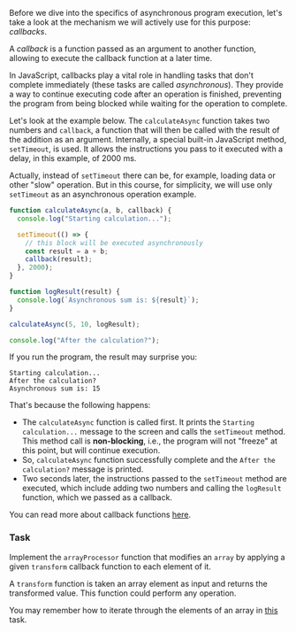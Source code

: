 Before we dive into the specifics of asynchronous program execution, let's take a look at the mechanism we will actively use for this purpose: _callbacks_.

A _callback_ is a function passed as an argument to another function, allowing to execute the callback function at a later time.

In JavaScript, callbacks play a vital role in handling tasks that don't complete immediately (these tasks are called _asynchronous_). 
They provide a way to continue executing code after an operation is finished, preventing the program from being blocked while waiting for the operation to complete.

Let's look at the example below. The `calculateAsync` function takes two numbers and `callback`, a function that will then be called with the result of the addition as an argument.
Internally, a special built-in JavaScript method, `setTimeout`, is used. It allows the instructions you pass to it executed with a delay, in this example, of 2000 ms.

Actually, instead of `setTimeout` there can be, for example, loading data or other "slow" operation. 
But in this course, for simplicity, we will use only `setTimeout` as an asynchronous operation example.

```js
function calculateAsync(a, b, callback) {
  console.log("Starting calculation...");

  setTimeout(() => {
    // this block will be executed asynchronously
    const result = a + b;
    callback(result);
  }, 2000);
}

function logResult(result) {
  console.log(`Asynchronous sum is: ${result}`);
}

calculateAsync(5, 10, logResult);

console.log("After the calculation?");
```

If you run the program, the result may surprise you:
```text
Starting calculation...
After the calculation?
Asynchronous sum is: 15
```

That's because the following happens:
- The `calculateAsync` function is called first. 
It prints the `Starting calculation...` message to the screen and calls the `setTimeout` method. 
This method call is **non-blocking**, i.e., the program will not "freeze" at this point, but will continue execution. 
- So, `calculateAsync` function successfully complete and the `After the calculation?` message is printed. 
- Two seconds later, the instructions passed to the `setTimeout` method are executed, 
which include adding two numbers and calling the `logResult` function, which we passed as a callback.

You can read more about callback functions [here](https://developer.mozilla.org/en-US/docs/Glossary/Callback_function).

### Task
Implement the `arrayProcessor` function that modifies an `array` by applying a given `transform` callback function to each element of it.

A `transform` function is taken an array element as input and returns the transformed value. 
This function could perform any operation. 

<div class="hint" title="Iteration over the array elements">

  You may remember how to iterate through the elements of an array in [this](course://Loops/For) task.
</div>
